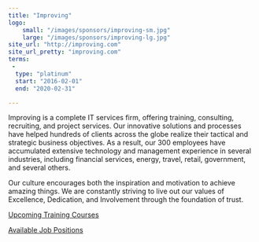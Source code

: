 ```yaml
---
title: "Improving"
logo:
    small: "/images/sponsors/improving-sm.jpg"
    large: "/images/sponsors/improving-lg.jpg"
site_url: "http://improving.com"
site_url_pretty: "improving.com"
terms:
 -
  type: "platinum"
  start: "2016-02-01"
  end: "2020-02-31"

---
```


Improving is a complete IT services firm, offering training, consulting, recruiting, and project services. Our innovative solutions and processes have helped hundreds of clients across the globe realize their tactical and strategic business objectives. As a result, our 300 employees have accumulated extensive technology and management experience in several industries, including financial services, energy, travel, retail, government, and several others.
<!--more-->

Our culture encourages both the inspiration and motivation to achieve amazing things. We are constantly striving to live out our values of Excellence, Dedication, and Involvement through the foundation of trust.

[Upcoming Training Courses](http://improving.com/location/houston)

[Available Job Positions](http://improving.com/careers)

